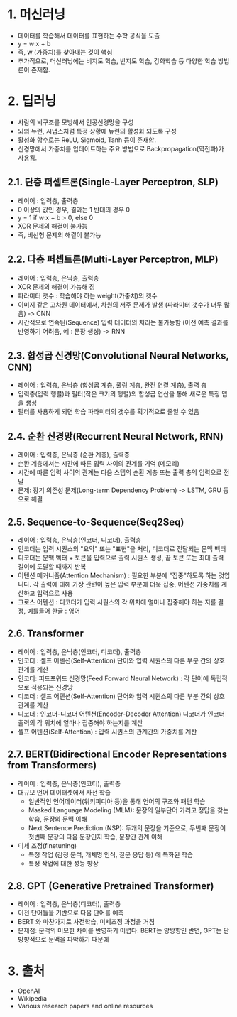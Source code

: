 # 1. 머신러닝

- 데이터를 학습해서 데이터를 표현하는 수학 공식을 도출
- y = w·x + b
- 즉, w (가중치)를 찾아내는 것이 핵심
- 추가적으로, 머신러닝에는 비지도 학습, 반지도 학습, 강화학습 등 다양한 학습 방법론이 존재함.

# 2. 딥러닝

- 사람의 뇌구조를 모방해서 인공신경망을 구성
- 뇌의 뉴런, 시냅스처럼 특정 상황에 뉴런의 활성화 되도록 구성
- 활성화 함수로는 ReLU, Sigmoid, Tanh 등이 존재함.
- 신경망에서 가중치를 업데이트하는 주요 방법으로 Backpropagation(역전파)가 사용됨.

## 2.1. 단층 퍼셉트론(Single-Layer Perceptron, SLP)

- 레이어 : 입력층, 출력층
- 0 이상의 값인 경우, 결과는 1 반대의 경우 0
- y = 1 if w·x + b > 0, else 0
- XOR 문제의 해결이 불가능
- 즉, 비선형 문제의 해결이 불가능

## 2.2. 다층 퍼셉트론(Multi-Layer Perceptron, MLP)

- 레이어 : 입력층, 은닉층, 출력층
- XOR 문제의 해결이 가능해 짐
- 파라미터 갯수 : 학습해야 하는 weight(가중치)의 갯수
- 이미지 같은 고차원 데이터에서, 차원의 저주 문제가 발생 (파라미터 갯수가 너무 많음) -> CNN
- 시간적으로 연속된(Sequence) 입력 데이터의 처리는 불가능함 (이전 예측 결과를 반영하기 어려움, 예 : 문장 생성) -> RNN

## 2.3. 합성곱 신경망(Convolutional Neural Networks, CNN)

- 레이어 : 입력층, 은닉층 (합성곱 계층, 풀링 계층, 완전 연결 계층), 출력 층
- 입력층(입력 행렬)과 필터(작은 크기의 행렬)의 합성곱 연산을 통해 새로운 특징 맵을 생성
- 필터를 사용하게 되면 학습 파라미터의 갯수를 획기적으로 줄일 수 있음

## 2.4. 순환 신경망(Recurrent Neural Network, RNN)

- 레이어 : 입력층, 은닉층 (순환 계층), 출력층
- 순환 계층에서는 시간에 따른 입력 사이의 관계를 기억 (메모리)
- 시간에 따른 입력 사이의 관계는 다음 스텝의 순환 계층 또는 출력 층의 입력으로 전달
- 문제: 장기 의존성 문제(Long-term Dependency Problem) -> LSTM, GRU 등으로 해결

## 2.5. Sequence-to-Sequence(Seq2Seq)

- 레이어 : 입력층, 은닉층(인코더, 디코더), 출력층
- 인코더는 입력 시퀀스의 "요약" 또는 "표현"을 처리, 디코더로 전달되는 문맥 벡터
- 디코더는 문맥 벡터 + 토큰을 입력으로 출력 시퀀스 생성, 끝 토큰 또는 최대 출력 길이에 도달할 때까지 반복
- 어텐션 메커니즘(Attention Mechanism) : 필요한 부분에 "집중"하도록 하는 것입니다. 각 출력에 대해 가장 관련이 높은 입력 부분에 더욱 집중, 어텐션 가중치를 계산하고 입력으로 사용
- 크로스 어텐션 : 디코더가 입력 시퀀스의 각 위치에 얼마나 집중해야 하는 지를 결정, 예를들어 한글 : 영어

## 2.6. Transformer

- 레이어 : 입력층, 은닉층(인코더, 디코더), 출력층
- 인코더 : 셀프 어텐션(Self-Attention) 단어와 입력 시퀀스의 다른 부분 간의 상호 관계를 계산
- 인코더: 피드포워드 신경망(Feed Forward Neural Network) : 각 단어에 독립적으로 적용되는 신경망
- 디코더 : 셀프 어텐션(Self-Attention) 단어와 입력 시퀀스의 다른 부분 간의 상호 관계를 계산
- 디코더 : 인코더-디코더 어텐션(Encoder-Decoder Attention) 디코더가 인코더 출력의 각 위치에 얼마나 집중해야 하는지를 계산
- 셀프 어텐션(Self-Attention) : 입력 시퀀스의 관계간의 가중치를 계산

## 2.7. BERT(Bidirectional Encoder Representations from Transformers)

- 레이어 : 입력층, 은닉층(인코더), 출력층
- 대규모 언어 데이터셋에서 사전 학습
  - 일반적인 언어데이터(위키피디아 등)을 통해 언어의 구조와 패턴 학습
  - Masked Language Modeling (MLM): 문장의 일부단어 가리고 정답을 찾는 학습, 문장의 문맥 이해
  - Next Sentence Prediction (NSP): 두개의 문장을 기준으로, 두번째 문장이 첫번째 문장의 다음 문장인지 학습, 문장간 관계 이해
- 미세 조정(finetuning)
  - 특정 작업 (감정 분석, 개체명 인식, 질문 응답 등) 에 특화된 학습
  - 특정 작업에 대한 성능 향상

## 2.8. GPT (Generative Pretrained Transformer)

- 레이어 : 입력층, 은닉층(디코더), 출력층
- 이전 단어들을 기반으로 다음 단어를 예측
- BERT 와 마찬가지로 사전학습, 미세조정 과정을 거침
- 문제점: 문맥의 미묘한 차이를 반영하기 어렵다. BERT는 양방향인 반면, GPT는 단방향적으로 문맥을 파악하기 때문에

# 3. 출처

- OpenAI
- Wikipedia
- Various research papers and online resources
